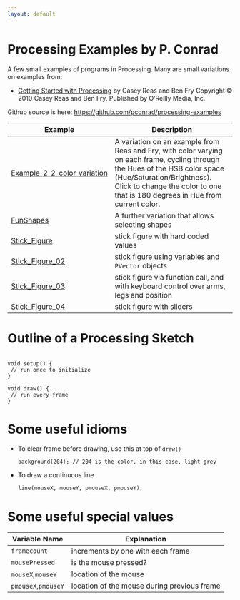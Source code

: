 ```yaml
---
layout: default
---
```


# Processing Examples by P. Conrad

A few small examples of programs in Processing.  Many are small variations on
examples from:

*  [Getting Started with Processing](https://www.safaribooksonline.com/library/view/make-getting-started/9781457187070/) by Casey Reas and Ben Fry
   Copyright © 2010 Casey Reas and Ben Fry. 
   Published by O’Reilly Media, Inc.  

Github source is here: <https://github.com/pconrad/processing-examples>

| Example | Description |
|---------|-------------|
| [Example_2_2_color_variation](Example_2_2_color_variation) | A variation on an example from Reas and Fry, with color varying on each frame, cycling through the Hues of the HSB color space (Hue/Saturation/Brightness).  Click to change the color to one that is 180 degrees in Hue from current color.  |
| [FunShapes](FunShapes) | A further variation that allows selecting shapes |
| [Stick_Figure](Stick_Figure) | stick figure with hard coded values |
| [Stick_Figure_02](Stick_Figure_02) | stick figure using variables and `PVector` objects |
| [Stick_Figure_03](Stick_Figure_03) | stick figure via function call, and with keyboard control over arms, legs and position |
| [Stick_Figure_04](Stick_Figure_04) | stick figure with sliders |

# Outline of a Processing Sketch

```processing

void setup() {
 // run once to initialize
}

void draw() {
 // run every frame
}

```

# Some useful idioms

* To clear frame before drawing, use this at top of `draw()`
   ```processing
   background(204); // 204 is the color, in this case, light grey
   ```
   
* To draw a continuous line
   ```processing
   line(mouseX, mouseY, pmouseX, pmouseY);
   ```
   

# Some useful special values 

| Variable Name | Explanation |
|---------------|-------------|
| `framecount` | increments by one with each frame |
| `mousePressed` | is the mouse pressed? |
| `mouseX`,`mouseY` | location of the mouse |
| `pmouseX`,`pmouseY` | location of the mouse during previous frame |